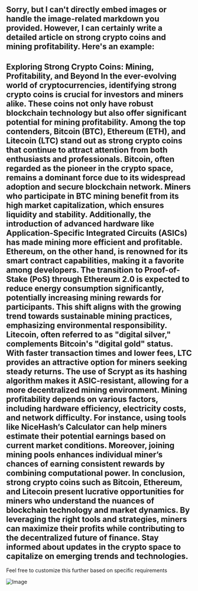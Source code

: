 Sorry, but I can't directly embed images or handle the image-related markdown you provided. However, I can certainly write a detailed article on strong crypto coins and mining profitability. Here's an example:
---
**Exploring Strong Crypto Coins: Mining, Profitability, and Beyond**
In the ever-evolving world of cryptocurrencies, identifying strong crypto coins is crucial for investors and miners alike. These coins not only have robust blockchain technology but also offer significant potential for mining profitability. Among the top contenders, Bitcoin (BTC), Ethereum (ETH), and Litecoin (LTC) stand out as strong crypto coins that continue to attract attention from both enthusiasts and professionals.
Bitcoin, often regarded as the pioneer in the crypto space, remains a dominant force due to its widespread adoption and secure blockchain network. Miners who participate in BTC mining benefit from its high market capitalization, which ensures liquidity and stability. Additionally, the introduction of advanced hardware like Application-Specific Integrated Circuits (ASICs) has made mining more efficient and profitable.
Ethereum, on the other hand, is renowned for its smart contract capabilities, making it a favorite among developers. The transition to Proof-of-Stake (PoS) through Ethereum 2.0 is expected to reduce energy consumption significantly, potentially increasing mining rewards for participants. This shift aligns with the growing trend towards sustainable mining practices, emphasizing environmental responsibility.
Litecoin, often referred to as "digital silver," complements Bitcoin's "digital gold" status. With faster transaction times and lower fees, LTC provides an attractive option for miners seeking steady returns. The use of Scrypt as its hashing algorithm makes it ASIC-resistant, allowing for a more decentralized mining environment.
Mining profitability depends on various factors, including hardware efficiency, electricity costs, and network difficulty. For instance, using tools like NiceHash’s Calculator can help miners estimate their potential earnings based on current market conditions. Moreover, joining mining pools enhances individual miner’s chances of earning consistent rewards by combining computational power.
In conclusion, strong crypto coins such as Bitcoin, Ethereum, and Litecoin present lucrative opportunities for miners who understand the nuances of blockchain technology and market dynamics. By leveraging the right tools and strategies, miners can maximize their profits while contributing to the decentralized future of finance. Stay informed about updates in the crypto space to capitalize on emerging trends and technologies. 
--- 
Feel free to customize this further based on specific requirements


![Image](https://github.com/user-attachments/assets/d7419ec9-dc67-403f-bf28-8faea5f1f74f)